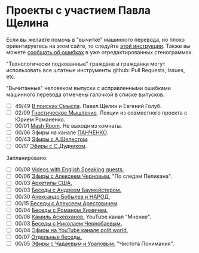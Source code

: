# Проекты с участием Павла Щелина

Если вы желаете помочь в "вычитке" машинного перевода, но плохо ориентируетесь на этом сайте, то следуйте [этой инструкции](/guides/md_download.md).
Также вы можете [сообщать об ошибках](/guides/error_report.md) в уже отредактированных стенограммах.

"Технологически подкованные" граждане и гражданки могут использовать все штатные инструменты github: Pull Requests, Issues, etc.

"Вычитанные" человеком выпуски с исправленными ошибками машинного перевода отмечены галочкой в списке выпусков.

- [ ] 49/49 [В поисках Смысла](InSearchOfMeaning/README.md). Павел Щелин и Евгений Голуб.
- [ ] 02/09 [Гностическое Мышление](GnosticThinking/README.md). Лекции из совместного проекта с Юрием Романенко.
- [ ] 00/01 [Mash Room](Mash/README.md). Не выходя из комнаты.
- [ ] 00/06 Эфиры на канале [ПАНЧЕНКО](Panchenko/README.md).
- [ ] 00/43 [Эфиры с А.Шелестом](Shelest/README.md).
- [ ] 00/17 [Эфиры с С.Дудником](Dudnik/README.md).

Запланировано:

- [ ] 00/08 [Videos with English Speaking guests.](English/README.md)
- [ ] 00/06 [Эфиры с Алексеем Черновым.](Chernov/README.md) "По следам Пеликана".
- [ ] 00/03 [Архетипы США.](Usa/README.md)
- [ ] 00/03 [Беседы с Андреем Баумейстером.](Baumeister/README.md)
- [ ] 00/30 [Александр Бобылев и НАРОД.](Bobileff/README.md)
- [ ] 00/15 [Беседы с Алексеем Арестовичем](Arestovich/README.md)
- [ ] 00/04 [Беседы с Романом Химичем.](Khimich/README.md)
- [ ] 00/06 [Камиль Аскерханов.](Mnenie/README.md) YouTube канал "Мнение".
- [ ] 00/03 [Беседы с Николаем Чернобаевым.](Chernobaev/README.md)
- [ ] 00/04 [Эфиры на YouTube канале polit.world.](PolitWorld/README.md)
- [ ] 00/07 [Отдельные беседы.](Singles/README.md)
- [ ] 00/05 [Эфиры с Чадаевым и Ураловым.](Uralov/README.md) "Чистота Понимания".
